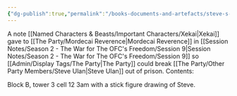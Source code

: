 ```yaml
---
{"dg-publish":true,"permalink":"/books-documents-and-artefacts/steve-s-cell-location/","noteIcon":""}
---
```


A note [[Named Characters & Beasts/Important Characters/Xekai\|Xekai]] gave to [[The Party/Mordecai Reverence\|Mordecai Reverence]] in  [[Session Notes/Season 2 - The War for The OFC's Freedom/Session 9\|Session Notes/Season 2 - The War for The OFC's Freedom/Session 9]] so [[Admin/Display Tags/The Party\|The Party]] could break [[The Party/Other Party Members/Steve Ulan\|Steve Ulan]] out of prison. Contents:

Block B, tower 3 cell 12 3am with a stick figure drawing of Steve.